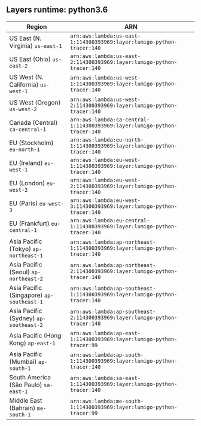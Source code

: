 Layers runtime: python3.6
----
| Region | ARN |
| --- | --- |
|US East (N. Virginia)  `us-east-1`|`arn:aws:lambda:us-east-1:114300393969:layer:lumigo-python-tracer:140`|
|US East (Ohio)  `us-east-2`|`arn:aws:lambda:us-east-2:114300393969:layer:lumigo-python-tracer:140`|
|US West (N. California)  `us-west-1`|`arn:aws:lambda:us-west-1:114300393969:layer:lumigo-python-tracer:140`|
|US West (Oregon)  `us-west-2`|`arn:aws:lambda:us-west-2:114300393969:layer:lumigo-python-tracer:140`|
|Canada (Central)  `ca-central-1`|`arn:aws:lambda:ca-central-1:114300393969:layer:lumigo-python-tracer:140`|
|EU (Stockholm)  `eu-north-1`|`arn:aws:lambda:eu-north-1:114300393969:layer:lumigo-python-tracer:140`|
|EU (Ireland)  `eu-west-1`|`arn:aws:lambda:eu-west-1:114300393969:layer:lumigo-python-tracer:140`|
|EU (London)  `eu-west-2`|`arn:aws:lambda:eu-west-2:114300393969:layer:lumigo-python-tracer:140`|
|EU (Paris)  `eu-west-3`|`arn:aws:lambda:eu-west-3:114300393969:layer:lumigo-python-tracer:140`|
|EU (Frankfurt)  `eu-central-1`|`arn:aws:lambda:eu-central-1:114300393969:layer:lumigo-python-tracer:140`|
|Asia Pacific (Tokyo)  `ap-northeast-1`|`arn:aws:lambda:ap-northeast-1:114300393969:layer:lumigo-python-tracer:140`|
|Asia Pacific (Seoul)  `ap-northeast-2`|`arn:aws:lambda:ap-northeast-2:114300393969:layer:lumigo-python-tracer:140`|
|Asia Pacific (Singapore)  `ap-southeast-1`|`arn:aws:lambda:ap-southeast-1:114300393969:layer:lumigo-python-tracer:140`|
|Asia Pacific (Sydney)  `ap-southeast-2`|`arn:aws:lambda:ap-southeast-2:114300393969:layer:lumigo-python-tracer:140`|
|Asia Pacific (Hong Kong)  `ap-east-1`|`arn:aws:lambda:ap-east-1:114300393969:layer:lumigo-python-tracer:99`|
|Asia Pacific (Mumbai)  `ap-south-1`|`arn:aws:lambda:ap-south-1:114300393969:layer:lumigo-python-tracer:140`|
|South America (São Paulo)  `sa-east-1`|`arn:aws:lambda:sa-east-1:114300393969:layer:lumigo-python-tracer:140`|
|Middle East (Bahrain)  `me-south-1`|`arn:aws:lambda:me-south-1:114300393969:layer:lumigo-python-tracer:99`|

